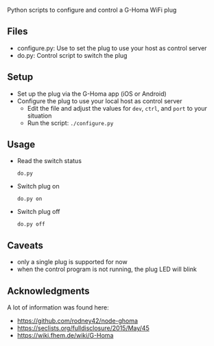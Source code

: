 Python scripts to configure and control a G-Homa WiFi plug

Files
-----

* configure.py: Use to set the plug to use your host as control server
* do.py: Control script to switch the plug

Setup
-----

* Set up the plug via the G-Homa app (iOS or Android)
* Configure the plug to use your local host as control server
  * Edit the file and adjust the values for `dev`, `ctrl`, and `port` to your situation
  * Run the script: `./configure.py`

Usage
-----

* Read the switch status

  `do.py`

* Switch plug on

  `do.py on`

* Switch plug off

  `do.py off`

Caveats
-------

* only a single plug is supported for now
* when the control program is not running, the plug LED will blink

Acknowledgments
---------------

A lot of information was found here:

* https://github.com/rodney42/node-ghoma
* https://seclists.org/fulldisclosure/2015/May/45
* https://wiki.fhem.de/wiki/G-Homa

